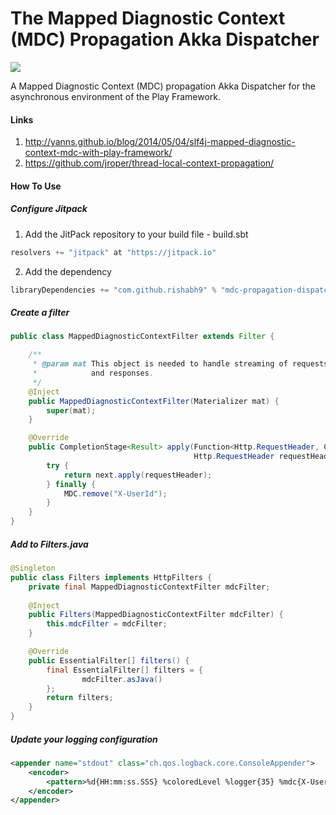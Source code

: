 The Mapped Diagnostic Context (MDC) Propagation Akka Dispatcher
=============

[![](https://jitpack.io/v/rishabh9/mdc-propagation-dispatcher.svg)](https://jitpack.io/#rishabh9/mdc-propagation-dispatcher)

A Mapped Diagnostic Context (MDC) propagation Akka Dispatcher for the asynchronous environment of the Play Framework.

#### Links
1. http://yanns.github.io/blog/2014/05/04/slf4j-mapped-diagnostic-context-mdc-with-play-framework/
2. https://github.com/jroper/thread-local-context-propagation/

#### How To Use

##### Configure Jitpack
1. Add the JitPack repository to your build file - build.sbt
```scala
resolvers += "jitpack" at "https://jitpack.io"
```
2. Add the dependency
```scala
libraryDependencies += "com.github.rishabh9" % "mdc-propagation-dispatcher" % "v0.0.1"	
```

##### Create a filter
```java
public class MappedDiagnosticContextFilter extends Filter {

    /**
     * @param mat This object is needed to handle streaming of requests
     *            and responses.
     */
    @Inject
    public MappedDiagnosticContextFilter(Materializer mat) {
        super(mat);
    }

    @Override
    public CompletionStage<Result> apply(Function<Http.RequestHeader, CompletionStage<Result>> next,
                                         Http.RequestHeader requestHeader) {
        try {
            return next.apply(requestHeader);
        } finally {
            MDC.remove("X-UserId");
        }
    }
}
```

##### Add to Filters.java
```java
@Singleton
public class Filters implements HttpFilters {
    private final MappedDiagnosticContextFilter mdcFilter;
    
    @Inject
    public Filters(MappedDiagnosticContextFilter mdcFilter) {
        this.mdcFilter = mdcFilter;
    }

    @Override
    public EssentialFilter[] filters() {
        final EssentialFilter[] filters = {
                mdcFilter.asJava()
        };
        return filters;
    }
}
```

##### Update your logging configuration
```xml
<appender name="stdout" class="ch.qos.logback.core.ConsoleAppender">
    <encoder>
        <pattern>%d{HH:mm:ss.SSS} %coloredLevel %logger{35} %mdc{X-UserId:--} - %msg%n%rootException</pattern>
    </encoder>
</appender>
```